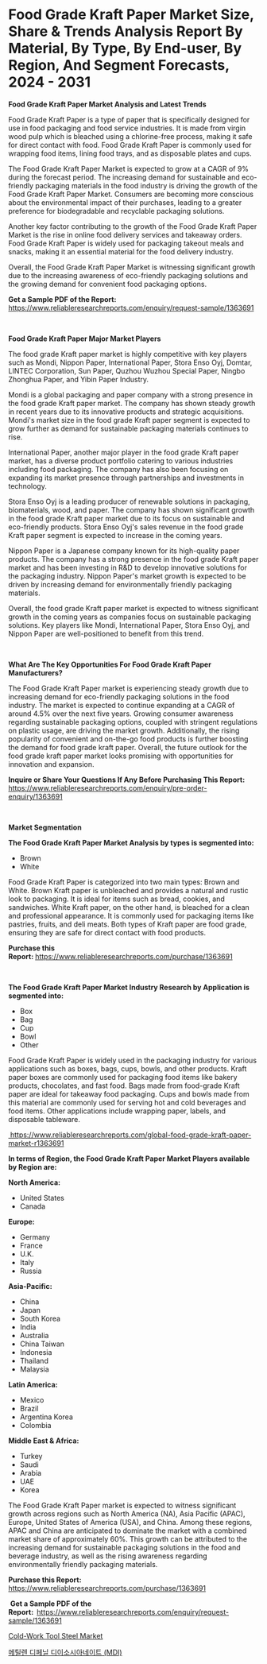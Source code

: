 <p><h1>Food Grade Kraft Paper Market Size, Share & Trends Analysis Report By Material, By Type, By End-user, By Region, And Segment Forecasts, 2024 - 2031</h1></p><p><strong>Food Grade Kraft Paper Market Analysis and Latest Trends</strong></p>
<p><p>Food Grade Kraft Paper is a type of paper that is specifically designed for use in food packaging and food service industries. It is made from virgin wood pulp which is bleached using a chlorine-free process, making it safe for direct contact with food. Food Grade Kraft Paper is commonly used for wrapping food items, lining food trays, and as disposable plates and cups.</p><p>The Food Grade Kraft Paper Market is expected to grow at a CAGR of 9% during the forecast period. The increasing demand for sustainable and eco-friendly packaging materials in the food industry is driving the growth of the Food Grade Kraft Paper Market. Consumers are becoming more conscious about the environmental impact of their purchases, leading to a greater preference for biodegradable and recyclable packaging solutions.</p><p>Another key factor contributing to the growth of the Food Grade Kraft Paper Market is the rise in online food delivery services and takeaway orders. Food Grade Kraft Paper is widely used for packaging takeout meals and snacks, making it an essential material for the food delivery industry.</p><p>Overall, the Food Grade Kraft Paper Market is witnessing significant growth due to the increasing awareness of eco-friendly packaging solutions and the growing demand for convenient food packaging options.</p></p>
<p><strong>Get a Sample PDF of the Report:&nbsp;</strong> <a href="https://www.reliableresearchreports.com/enquiry/request-sample/1363691">https://www.reliableresearchreports.com/enquiry/request-sample/1363691</a></p>
<p>&nbsp;</p>
<p><strong>Food Grade Kraft Paper Major Market Players</strong></p>
<p><p>The food grade Kraft paper market is highly competitive with key players such as Mondi, Nippon Paper, International Paper, Stora Enso Oyj, Domtar, LINTEC Corporation, Sun Paper, Quzhou Wuzhou Special Paper, Ningbo Zhonghua Paper, and Yibin Paper Industry.</p><p>Mondi is a global packaging and paper company with a strong presence in the food grade Kraft paper market. The company has shown steady growth in recent years due to its innovative products and strategic acquisitions. Mondi's market size in the food grade Kraft paper segment is expected to grow further as demand for sustainable packaging materials continues to rise.</p><p>International Paper, another major player in the food grade Kraft paper market, has a diverse product portfolio catering to various industries including food packaging. The company has also been focusing on expanding its market presence through partnerships and investments in technology.</p><p>Stora Enso Oyj is a leading producer of renewable solutions in packaging, biomaterials, wood, and paper. The company has shown significant growth in the food grade Kraft paper market due to its focus on sustainable and eco-friendly products. Stora Enso Oyj's sales revenue in the food grade Kraft paper segment is expected to increase in the coming years.</p><p>Nippon Paper is a Japanese company known for its high-quality paper products. The company has a strong presence in the food grade Kraft paper market and has been investing in R&D to develop innovative solutions for the packaging industry. Nippon Paper's market growth is expected to be driven by increasing demand for environmentally friendly packaging materials.</p><p>Overall, the food grade Kraft paper market is expected to witness significant growth in the coming years as companies focus on sustainable packaging solutions. Key players like Mondi, International Paper, Stora Enso Oyj, and Nippon Paper are well-positioned to benefit from this trend.</p></p>
<p>&nbsp;</p>
<p><strong>What Are The Key Opportunities For Food Grade Kraft Paper Manufacturers?</strong></p>
<p><p>The Food Grade Kraft Paper market is experiencing steady growth due to increasing demand for eco-friendly packaging solutions in the food industry. The market is expected to continue expanding at a CAGR of around 4.5% over the next five years. Growing consumer awareness regarding sustainable packaging options, coupled with stringent regulations on plastic usage, are driving the market growth. Additionally, the rising popularity of convenient and on-the-go food products is further boosting the demand for food grade kraft paper. Overall, the future outlook for the food grade kraft paper market looks promising with opportunities for innovation and expansion.</p></p>
<p><strong>Inquire or Share Your Questions If Any Before Purchasing This Report:</strong> <a href="https://www.reliableresearchreports.com/enquiry/pre-order-enquiry/1363691">https://www.reliableresearchreports.com/enquiry/pre-order-enquiry/1363691</a></p>
<p>&nbsp;</p>
<p><strong>Market Segmentation</strong></p>
<p><strong>The Food Grade Kraft Paper Market Analysis by types is segmented into:</strong></p>
<p><ul><li>Brown</li><li>White</li></ul></p>
<p><p>Food Grade Kraft Paper is categorized into two main types: Brown and White. Brown Kraft paper is unbleached and provides a natural and rustic look to packaging. It is ideal for items such as bread, cookies, and sandwiches. White Kraft paper, on the other hand, is bleached for a clean and professional appearance. It is commonly used for packaging items like pastries, fruits, and deli meats. Both types of Kraft paper are food grade, ensuring they are safe for direct contact with food products.</p></p>
<p><strong>Purchase this Report:&nbsp;</strong><a href="https://www.reliableresearchreports.com/purchase/1363691">https://www.reliableresearchreports.com/purchase/1363691</a></p>
<p>&nbsp;</p>
<p><strong>The Food Grade Kraft Paper Market Industry Research by Application is segmented into:</strong></p>
<p><ul><li>Box</li><li>Bag</li><li>Cup</li><li>Bowl</li><li>Other</li></ul></p>
<p><p>Food Grade Kraft Paper is widely used in the packaging industry for various applications such as boxes, bags, cups, bowls, and other products. Kraft paper boxes are commonly used for packaging food items like bakery products, chocolates, and fast food. Bags made from food-grade Kraft paper are ideal for takeaway food packaging. Cups and bowls made from this material are commonly used for serving hot and cold beverages and food items. Other applications include wrapping paper, labels, and disposable tableware.</p></p>
<p><a href="https://www.reliableresearchreports.com/global-food-grade-kraft-paper-market-r1363691">&nbsp;https://www.reliableresearchreports.com/global-food-grade-kraft-paper-market-r1363691</a></p>
<p><strong>In terms of Region, the Food Grade Kraft Paper Market Players available by Region are:</strong></p>
<p>
    <p> <strong> North America: </strong>
        <ul>
            <li>United States</li>
            <li>Canada</li>
        </ul>
        </p> 
    <p> <strong> Europe: </strong>
        <ul>
            <li>Germany</li>
            <li>France</li>
            <li>U.K.</li>
            <li>Italy</li>
            <li>Russia</li>
        </ul>
        </p> 
    <p> <strong> Asia-Pacific: </strong>
        <ul>
            <li>China</li>
            <li>Japan</li>
            <li>South Korea</li>
            <li>India</li>
            <li>Australia</li>
            <li>China Taiwan</li>
            <li>Indonesia</li>
            <li>Thailand</li>
            <li>Malaysia</li>
        </ul>
        </p> 
    <p> <strong> Latin America: </strong>
        <ul>
            <li>Mexico</li>
            <li>Brazil</li>
            <li>Argentina Korea</li>
            <li>Colombia</li>
        </ul>
        </p> 
    <p> <strong> Middle East & Africa: </strong>
        <ul>
            <li>Turkey</li>
            <li>Saudi</li>
            <li>Arabia</li>
            <li>UAE</li>
            <li>Korea</li>
        </ul>
    </p>
    </p>
<p><p>The Food Grade Kraft Paper market is expected to witness significant growth across regions such as North America (NA), Asia Pacific (APAC), Europe, United States of America (USA), and China. Among these regions, APAC and China are anticipated to dominate the market with a combined market share of approximately 60%. This growth can be attributed to the increasing demand for sustainable packaging solutions in the food and beverage industry, as well as the rising awareness regarding environmentally friendly packaging materials.</p></p>
<p><strong>Purchase this Report: </strong><a href="https://www.reliableresearchreports.com/purchase/1363691">https://www.reliableresearchreports.com/purchase/1363691</a></p>
<p>&nbsp;<strong>Get a Sample PDF of the Report:&nbsp;&nbsp;</strong><a href="https://www.reliableresearchreports.com/enquiry/request-sample/1363691">https://www.reliableresearchreports.com/enquiry/request-sample/1363691</a></p>
<p><strong></strong></p>
<p><p><a href="https://github.com/biheemgalvinlouises6hokrh3h/Market-Research-Report-List-3/blob/main/cold-work-tool-steel-market.md">Cold-Work Tool Steel Market</a></p><p><a href="https://medium.com/@boydsmitham726/%EB%A9%94%ED%8B%B8%EB%A0%8C-%EB%94%94%ED%8E%98%EB%8B%90-%EB%94%94%EC%95%84%EC%9D%B4%EC%86%8C%EC%8B%9C%EC%95%84%EB%84%A4%EC%9D%B4%ED%8A%B8-mdi-%EC%8B%9C%EC%9E%A5-%EA%B7%9C%EB%AA%A8-%EC%8B%9C%EC%9E%A5-%EC%84%B8%EB%B6%84%ED%99%94-%EC%8B%9C%EC%9E%A5-%EB%8F%99%ED%96%A5-%EB%B0%8F-%EC%84%B1%EC%9E%A5-%EB%B6%84%EC%84%9D-%EC%98%88%EC%B8%A1-2031%EB%85%84%EA%B9%8C%EC%A7%80-66c0f9900219">메틸렌 디페닐 디이소시아네이트 (MDI)</a></p></p>